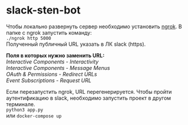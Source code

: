 # slack-sten-bot
Чтобы локально развернуть сервер необходимо установить [ngrok](https://ngrok.com). В папке с ngrok запустить команду:	   
```./ngrok http 5000```     
 Полученный публичный URL указать в ЛК slack (https).  

**Поля в которых нужно заменить URL:** 	
*Interactive Components - Interactivity*    
*Interactive Components - Message Menus*    
*OAuth & Permissions - Redirect URLs*    
*Event Subscriptions - Request URL*    

 Если перезапустить ngrok, URL перегенерируется.
 Чтобы пройти аутентификацию в slack, необходимо запустить проект в другом терминале.    
 ```python3 app.py```   
 или 
  ```docker-compose up ```
